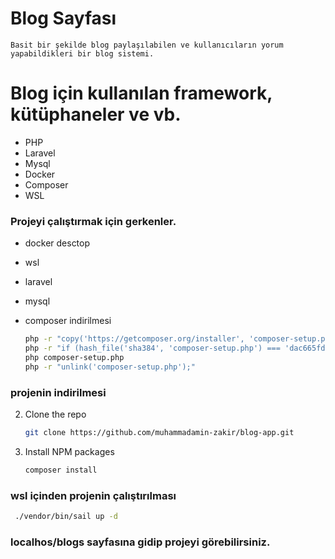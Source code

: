 # Blog Sayfası

    Basit bir şekilde blog paylaşılabilen ve kullanıcıların yorum yapabildikleri bir blog sistemi.

# Blog için kullanılan framework, kütüphaneler ve vb.

-   PHP
-   Laravel
-   Mysql
-   Docker
-   Composer
-   WSL

### Projeyi çalıştırmak için gerkenler.

-   docker desctop
-   wsl
-   laravel
-   mysql

-   composer indirilmesi
    ```sh
    php -r "copy('https://getcomposer.org/installer', 'composer-setup.php');"
    php -r "if (hash_file('sha384', 'composer-setup.php') === 'dac665fdc30fdd8ec78b38b9800061b4150413ff2e3b6f88543c636f7cd84f6db9189d43a81e5503cda447da73c7e5b6') { echo 'Installer verified'; } else { echo 'Installer corrupt'; unlink('composer-setup.php'); } echo PHP_EOL;"
    php composer-setup.php
    php -r "unlink('composer-setup.php');"
    ```

### projenin indirilmesi

2. Clone the repo
    ```sh
    git clone https://github.com/muhammadamin-zakir/blog-app.git
    ```
3. Install NPM packages
    ```sh
    composer install
    ```

### wsl içinden projenin çalıştırılması

   ```sh
    ./vendor/bin/sail up -d
   ```

### localhos/blogs sayfasına gidip projeyi görebilirsiniz.
